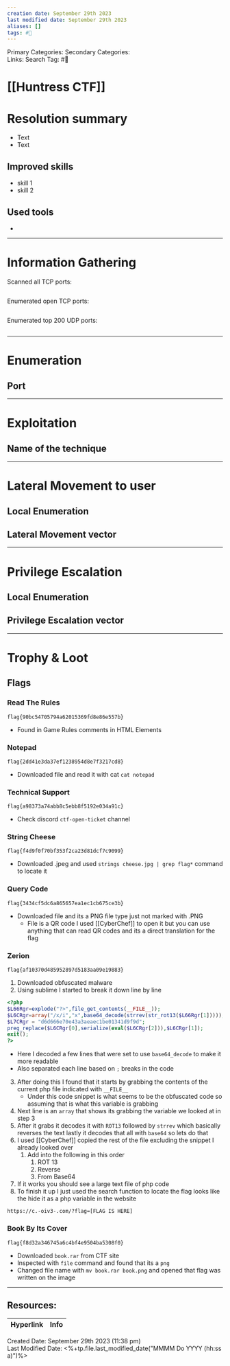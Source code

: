 ```yaml
---
creation date: September 29th 2023
last modified date: September 29th 2023
aliases: []
tags: #🎌
---
```


Primary Categories: 
Secondary Categories:  
Links: 
Search Tag: #🎌  

# [[Huntress CTF]]  


# Resolution summary
- Text
- Text

## Improved skills
- skill 1
- skill 2

## Used tools
- 

---

# Information Gathering
Scanned all TCP ports:
```bash

```

Enumerated open TCP ports:
```bash

```

Enumerated top 200 UDP ports:
```bash

```

---

# Enumeration
## Port 


---

# Exploitation
## Name of the technique


---

# Lateral Movement to user
## Local Enumeration


## Lateral Movement vector


---

# Privilege Escalation
## Local Enumeration


## Privilege Escalation vector


---

# Trophy & Loot

## Flags
### Read The Rules
```
flag{90bc54705794a62015369fd8e86e557b}
```
- Found in Game Rules comments in HTML Elements

### Notepad
```
flag{2dd41e3da37ef1238954d8e7f3217cd8}
```
- Downloaded file and read it with cat `cat notepad`

### Technical Support
```
flag{a98373a74abb8c5ebb8f5192e034a91c}
```
- Check discord `ctf-open-ticket` channel

### String Cheese
```
flag{f4d9f0f70bf353f2ca23d81dcf7c9099}
```
- Downloaded .jpeg and used `strings cheese.jpg | grep flag*` command to locate it

### Query Code
```
flag{3434cf5dc6a865657ea1ec1cb675ce3b}
```
- Downloaded file and its a PNG file type just not marked with .PNG
	- File is a QR code I used [[CyberChef]] to open it but you can use anything that can read QR codes and its a direct translation for the flag

### Zerion
```
flag{af10370d485952897d5183aa09e19883}
```
1. Downloaded obfuscated malware
2. Using sublime I started to break it down line by line
```php
<?php 
$L66Rgr=explode("?>",file_get_contents(__FILE__));
$L6CRgr=array("/x/i","x",base64_decode(strrev(str_rot13($L66Rgr[1]))));
$L7CRgr = "d6d666e70e43a3aeaec1be01341d9f9d";
preg_replace($L6CRgr[0],serialize(eval($L6CRgr[2])),$L6CRgr[1]);
exit();
?>
```
- Here I decoded a few lines that were set to use `base64_decode` to make it more readable
- Also separated each line based on `;` breaks in the code
3. After doing this I found that it starts by grabbing the contents of the current php file indicated with `__FILE__`
	- Under this code snippet is what seems to be the obfuscated code so assuming that is what this variable is grabbing
4. Next line is an `array` that shows its grabbing the variable we looked at in step 3
5. After it grabs it decodes it with `ROT13` followed by `strrev` which basically reverses the text lastly it decodes that all with `base64` so lets do that
6. I used [[CyberChef]] copied the rest of the file excluding the snippet I already looked over
	1. Add into the following in this order
		1. ROT 13
		2. Reverse
		3. From Base64
7. If it works you should see a large text file of php code
8. To finish it up I just used the search function to locate the flag looks like the hide it as a php variable in the website
```
https://c.-oiv3-.com/?flag=[FLAG IS HERE]
```

### Book By Its Cover
```
flag{f8d32a346745a6c4bf4e9504ba5308f0}
```
- Downloaded `book.rar` from CTF site
- Inspected with `file` command and found that its a `png`
- Changed file name with `mv book.rar book.png` and opened that flag was written on the image








___

## Resources:

| Hyperlink | Info |
| --------- | ---- |


Created Date: September 29th 2023 (11:38 pm)  
Last Modified Date: <%+tp.file.last_modified_date("MMMM Do YYYY (hh:ss a)")%>
